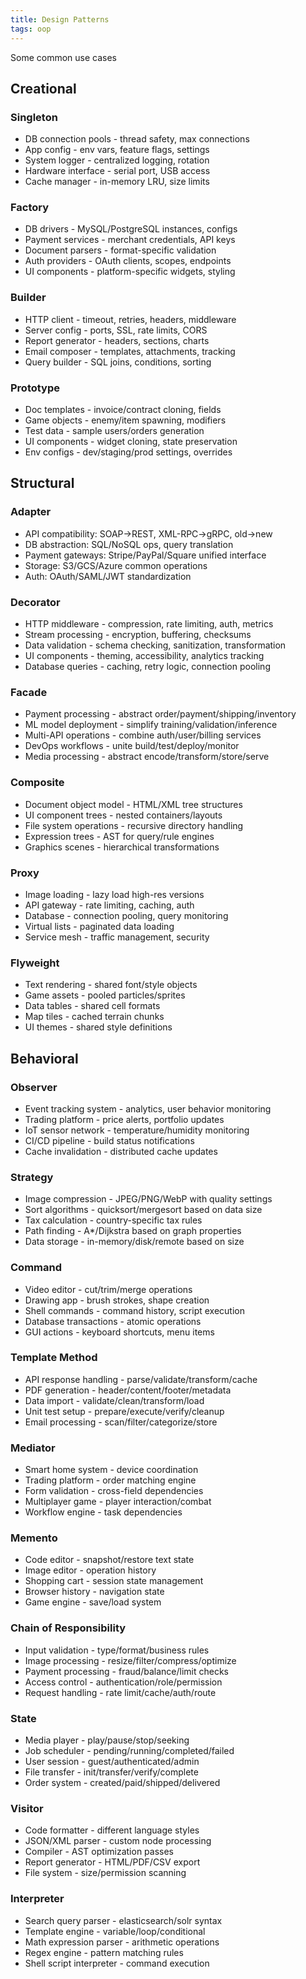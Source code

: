 ```yaml
---
title: Design Patterns
tags: oop
---
```


Some common use cases 

## Creational

### Singleton
- DB connection pools - thread safety, max connections
- App config - env vars, feature flags, settings
- System logger - centralized logging, rotation
- Hardware interface - serial port, USB access
- Cache manager - in-memory LRU, size limits

### Factory
- DB drivers - MySQL/PostgreSQL instances, configs
- Payment services - merchant credentials, API keys
- Document parsers - format-specific validation
- Auth providers - OAuth clients, scopes, endpoints
- UI components - platform-specific widgets, styling

### Builder
- HTTP client - timeout, retries, headers, middleware
- Server config - ports, SSL, rate limits, CORS
- Report generator - headers, sections, charts
- Email composer - templates, attachments, tracking
- Query builder - SQL joins, conditions, sorting

### Prototype
- Doc templates - invoice/contract cloning, fields
- Game objects - enemy/item spawning, modifiers
- Test data - sample users/orders generation
- UI components - widget cloning, state preservation
- Env configs - dev/staging/prod settings, overrides

## Structural

### Adapter
- API compatibility: SOAP→REST, XML-RPC→gRPC, old→new
- DB abstraction: SQL/NoSQL ops, query translation
- Payment gateways: Stripe/PayPal/Square unified interface
- Storage: S3/GCS/Azure common operations
- Auth: OAuth/SAML/JWT standardization

### Decorator
- HTTP middleware - compression, rate limiting, auth, metrics
- Stream processing - encryption, buffering, checksums
- Data validation - schema checking, sanitization, transformation
- UI components - theming, accessibility, analytics tracking
- Database queries - caching, retry logic, connection pooling

### Facade
- Payment processing - abstract order/payment/shipping/inventory
- ML model deployment - simplify training/validation/inference
- Multi-API operations - combine auth/user/billing services
- DevOps workflows - unite build/test/deploy/monitor
- Media processing - abstract encode/transform/store/serve

### Composite
- Document object model - HTML/XML tree structures
- UI component trees - nested containers/layouts
- File system operations - recursive directory handling
- Expression trees - AST for query/rule engines
- Graphics scenes - hierarchical transformations

### Proxy
- Image loading - lazy load high-res versions
- API gateway - rate limiting, caching, auth
- Database - connection pooling, query monitoring
- Virtual lists - paginated data loading
- Service mesh - traffic management, security

### Flyweight
- Text rendering - shared font/style objects
- Game assets - pooled particles/sprites
- Data tables - shared cell formats
- Map tiles - cached terrain chunks
- UI themes - shared style definitions

## Behavioral

### Observer
- Event tracking system - analytics, user behavior monitoring
- Trading platform - price alerts, portfolio updates
- IoT sensor network - temperature/humidity monitoring
- CI/CD pipeline - build status notifications
- Cache invalidation - distributed cache updates

### Strategy
- Image compression - JPEG/PNG/WebP with quality settings
- Sort algorithms - quicksort/mergesort based on data size
- Tax calculation - country-specific tax rules
- Path finding - A*/Dijkstra based on graph properties
- Data storage - in-memory/disk/remote based on size

### Command
- Video editor - cut/trim/merge operations
- Drawing app - brush strokes, shape creation
- Shell commands - command history, script execution
- Database transactions - atomic operations
- GUI actions - keyboard shortcuts, menu items

### Template Method
- API response handling - parse/validate/transform/cache
- PDF generation - header/content/footer/metadata
- Data import - validate/clean/transform/load
- Unit test setup - prepare/execute/verify/cleanup
- Email processing - scan/filter/categorize/store

### Mediator
- Smart home system - device coordination
- Trading platform - order matching engine
- Form validation - cross-field dependencies
- Multiplayer game - player interaction/combat
- Workflow engine - task dependencies

### Memento
- Code editor - snapshot/restore text state
- Image editor - operation history
- Shopping cart - session state management
- Browser history - navigation state
- Game engine - save/load system

### Chain of Responsibility
- Input validation - type/format/business rules
- Image processing - resize/filter/compress/optimize
- Payment processing - fraud/balance/limit checks
- Access control - authentication/role/permission
- Request handling - rate limit/cache/auth/route

### State
- Media player - play/pause/stop/seeking
- Job scheduler - pending/running/completed/failed
- User session - guest/authenticated/admin
- File transfer - init/transfer/verify/complete
- Order system - created/paid/shipped/delivered

### Visitor
- Code formatter - different language styles
- JSON/XML parser - custom node processing
- Compiler - AST optimization passes
- Report generator - HTML/PDF/CSV export
- File system - size/permission scanning

### Interpreter
- Search query parser - elasticsearch/solr syntax
- Template engine - variable/loop/conditional
- Math expression parser - arithmetic operations
- Regex engine - pattern matching rules
- Shell script interpreter - command execution